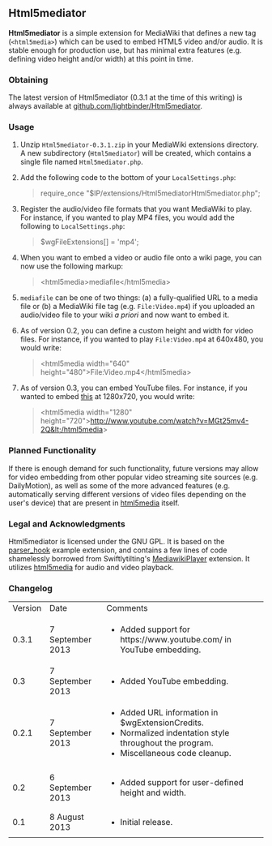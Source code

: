 ## Html5mediator ##
**Html5mediator** is a simple extension for MediaWiki that defines a new tag (`<html5media>`) which can be used to embed HTML5 video and/or audio.  It is stable enough for production use, but has minimal extra features (e.g. defining video height and/or width) at this point in time.

### Obtaining ###
The latest version of Html5mediator (0.3.1 at the time of this writing) is always available at [github.com/lightbinder/Html5mediator](https://github.com/lightbinder/Html5mediator).

### Usage ###
1. Unzip `Html5mediator-0.3.1.zip` in your MediaWiki extensions directory.  A new subdirectory (`Html5mediator`) will be created, which contains a single file named `Html5mediator.php`.
2. Add the following code to the bottom of your `LocalSettings.php`:

	> require_once "$IP/extensions/Html5mediatorHtml5mediator.php";
3. Register the audio/video file formats that you want MediaWiki to play.  For instance, if you wanted to play MP4 files, you would add the following to `LocalSettings.php`:

	> $wgFileExtensions[] = 'mp4';
4. When you want to embed a video or audio file onto a wiki page, you can now use the following markup:
 
	> &lt;html5media&gt;mediafile&lt;/html5media&gt; 
5. `mediafile` can be one of two things: (a) a fully-qualified URL to a media file or (b) a MediaWiki file tag (e.g. `File:Video.mp4`) if you uploaded an audio/video file to your wiki *a priori* and now want to embed it.
6. As of version 0.2, you can define a custom height and width for video files.  For instance, if you wanted to play `File:Video.mp4` at 640x480, you would write:

	> &lt;html5media width="640" height="480"&gt;File:Video.mp4&lt;/html5media&gt;

7. As of version 0.3, you can embed YouTube files.  For instance, if you wanted to embed [this](http://www.youtube.com/watch?v=MGt25mv4-2Q) at 1280x720, you would write:

	> &lt;html5media width="1280" height="720"&gt;http://www.youtube.com/watch?v=MGt25mv4-2Q&lt;/html5media&gt;
	
### Planned Functionality ###
If there is enough demand for such functionality, future versions may allow for video embedding from other popular video streaming site sources (e.g. DailyMotion), as well as some of the more advanced features (e.g. automatically serving different versions of video files depending on the user's device) that are present in [html5media](http://html5media.info/) itself.

### Legal and Acknowledgments ###
Html5mediator is licensed under the GNU GPL.  It is based on the [parser_hook](https://svn.wikimedia.org/viewvc/mediawiki/trunk/extensions/examples/) example extension, and contains a few lines of code shamelessly borrowed from Swiftlytilting's [MediawikiPlayer](http://www.mediawiki.org/wiki/Extension:MediawikiPlayer) extension.  It utilizes [html5media](http://html5media.info/) for audio and video playback.

### Changelog ###
<table>
	<tr>
		<td>Version</td>
		<td>Date</td>
		<td>Comments</td>
	</tr>
	<tr>
		<td>0.3.1</td>
		<td>7 September 2013</td>
		<td>
			<ul>
				<li>Added support for https://www.youtube.com/ in YouTube embedding.</li>
			</ul>
		</td>
	</tr>	
	<tr>
		<td>0.3</td>
		<td>7 September 2013</td>
		<td>
			<ul>
				<li>Added YouTube embedding.</li>
			</ul>
		</td>
	</tr>	
	<tr>
		<td>0.2.1</td>
		<td>7 September 2013</td>
		<td>
			<ul>
				<li>Added URL information in $wgExtensionCredits.</li>
				<li>Normalized indentation style throughout the program.</li>
				<li>Miscellaneous code cleanup.</li>
			</ul>
		</td>
	</tr>	
	<tr>
		<td>0.2</td>
		<td>6 September 2013</td>
		<td>
			<ul>
				<li>Added support for user-defined height and width.</li>
			</ul>
		</td>
	</tr>
	<tr>
		<td>0.1</td>
		<td>8 August 2013</td>
		<td>
			<ul>
				<li>Initial release.</li>
			</ul>
		</td>
	</tr>
</table>
